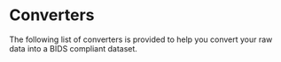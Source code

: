 # Converters

The following list of converters is provided to help you convert your raw data into a BIDS compliant dataset.
